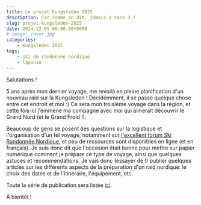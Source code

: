 ```yaml
---
title: Le projet Kungsleden 2025
description: Car comme on dit, jamais 2 sans 3 !
slug: projet-kungsleden-2025
date: 2024-12-05 00:00:00+0000
# image: cover.jpg
categories:
    - Kungsleden 2025
tags:
    - ski de randonnée nordique
    - laponie
---
```


Salutations !

5 ans après mon dernier voyage, me revoilà en pleine planification d'un nouveau raid sur la Kungsleden ! Décidémment, il se passe quelque chose entre cet endroit et moi :) Ce sera mon troisième voyage dans la région, et cette fois-ci j'emmène ma compagne avec moi qui aimerait découvrir le Grand Nord (et le Grand Froid !).

Beaucoup de gens se posent des questions sur la logistique et l'organisation d'un tel voyage, notamment sur [l'excellent forum Ski Randonnée Nordique](https://forum.skirandonneenordique.com/), et peu de ressources sont disponibles en ligne (et en français). Je suis donc dit que l'occasion était bonne pour mettre sur papier numérique comment je prépare ce type de voyage, ainsi que quelques astuces et recommendations. Je vais donc (essayer de !) publier quelques articles sur les différents aspects de la préparation d'un raid nordique: le choix des dates et de l'itinéraire, l'équipement, etc. 

Toute la série de publication sera listée [ici](/blog/?q=kungsleden2025).

À bientôt !